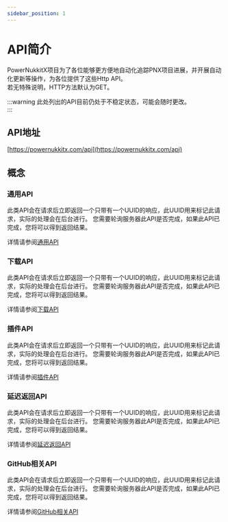 ```yaml
---
sidebar_position: 1
---
```


# API简介  

PowerNukkitX项目为了各位能够更方便地自动化追踪PNX项目进展，并开展自动化更新等操作，为各位提供了这些Http API。  
若无特殊说明，HTTP方法默认为GET。  

:::warning
此处列出的API目前仍处于不稳定状态，可能会随时更改。  
:::

## API地址  



[https://powernukkitx.com/api](https://powernukkitx.com/api)


## 概念  

### 通用API  

此类API会在请求后立即返回一个只带有一个UUID的响应，此UUID用来标记此请求，实际的处理会在后台进行。
您需要轮询服务器此API是否完成，如果此API已完成，您将可以得到返回结果。  

详情请参阅[通用API](common)

### 下载API  

此类API会在请求后立即返回一个只带有一个UUID的响应，此UUID用来标记此请求，实际的处理会在后台进行。
您需要轮询服务器此API是否完成，如果此API已完成，您将可以得到返回结果。  

详情请参阅[下载API](download)

### 插件API  

此类API会在请求后立即返回一个只带有一个UUID的响应，此UUID用来标记此请求，实际的处理会在后台进行。
您需要轮询服务器此API是否完成，如果此API已完成，您将可以得到返回结果。  

详情请参阅[插件API](plugin)

### 延迟返回API  

此类API会在请求后立即返回一个只带有一个UUID的响应，此UUID用来标记此请求，实际的处理会在后台进行。
您需要轮询服务器此API是否完成，如果此API已完成，您将可以得到返回结果。  

详情请参阅[延迟返回API](delayed)

### GitHub相关API

此类API会在请求后立即返回一个只带有一个UUID的响应，此UUID用来标记此请求，实际的处理会在后台进行。
您需要轮询服务器此API是否完成，如果此API已完成，您将可以得到返回结果。  

详情请参阅[GitHub相关API](git)
